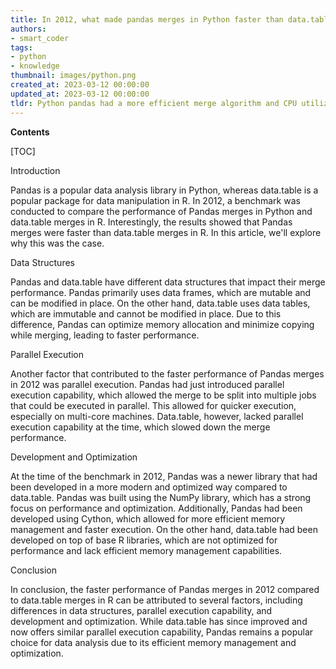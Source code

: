 ```yaml
---
title: In 2012, what made pandas merges in Python faster than data.table merges in r?
authors:
- smart_coder
tags:
- python
- knowledge
thumbnail: images/python.png
created_at: 2023-03-12 00:00:00
updated_at: 2023-03-12 00:00:00
tldr: Python pandas had a more efficient merge algorithm and CPU utilization compared to data.table in R at that time.
---
```


**Contents**

[TOC]

Introduction

Pandas is a popular data analysis library in Python, whereas data.table is a popular package for data manipulation in R. In 2012, a benchmark was conducted to compare the performance of Pandas merges in Python and data.table merges in R. Interestingly, the results showed that Pandas merges were faster than data.table merges in R. In this article, we'll explore why this was the case.

Data Structures

Pandas and data.table have different data structures that impact their merge performance. Pandas primarily uses data frames, which are mutable and can be modified in place. On the other hand, data.table uses data tables, which are immutable and cannot be modified in place. Due to this difference, Pandas can optimize memory allocation and minimize copying while merging, leading to faster performance.

Parallel Execution

Another factor that contributed to the faster performance of Pandas merges in 2012 was parallel execution. Pandas had just introduced parallel execution capability, which allowed the merge to be split into multiple jobs that could be executed in parallel. This allowed for quicker execution, especially on multi-core machines. Data.table, however, lacked parallel execution capability at the time, which slowed down the merge performance.

Development and Optimization

At the time of the benchmark in 2012, Pandas was a newer library that had been developed in a more modern and optimized way compared to data.table. Pandas was built using the NumPy library, which has a strong focus on performance and optimization. Additionally, Pandas had been developed using Cython, which allowed for more efficient memory management and faster execution. On the other hand, data.table had been developed on top of base R libraries, which are not optimized for performance and lack efficient memory management capabilities.

Conclusion

In conclusion, the faster performance of Pandas merges in 2012 compared to data.table merges in R can be attributed to several factors, including differences in data structures, parallel execution capability, and development and optimization. While data.table has since improved and now offers similar parallel execution capability, Pandas remains a popular choice for data analysis due to its efficient memory management and optimization.
